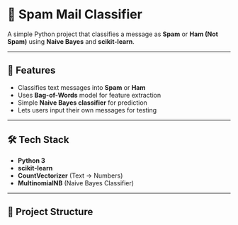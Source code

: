 # 📧 Spam Mail Classifier

A simple Python project that classifies a message as **Spam** or **Ham (Not Spam)** using **Naive Bayes** and **scikit-learn**.

---

## 🚀 Features
- Classifies text messages into **Spam** or **Ham**  
- Uses **Bag-of-Words** model for feature extraction  
- Simple **Naive Bayes classifier** for prediction  
- Lets users input their own messages for testing  

---

## 🛠️ Tech Stack
- **Python 3**
- **scikit-learn**
- **CountVectorizer** (Text → Numbers)
- **MultinomialNB** (Naive Bayes Classifier)

---

## 📂 Project Structure
